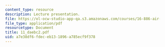 ```yaml
---
content_type: resource
description: Lecture presentation.
file: https://ol-ocw-studio-app-qa.s3.amazonaws.com/courses/16-886-air-transportation-systems-architecting-spring-2004/a7e38df6fdeceb131896a785ecf9f378_11_daebc2.pdf
file_type: application/pdf
resourcetype: Document
title: 11_daebc2.pdf
uid: a7e38df6-fdec-eb13-1896-a785ecf9f378
---
```


